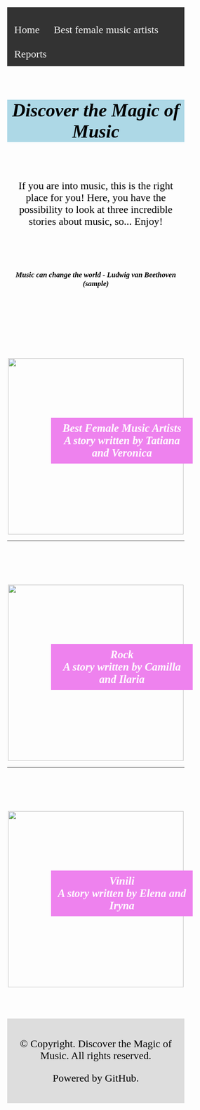 
<html>

<head>

<title>Project</title>

<meta charset="utf-8">

<meta name="viewport" content="width=device-width, initial-scale=1">

<style>

* {

  box-sizing: border-box;

}

 

body {

  margin: 0;

}


.header {

float: centre ;

text-align: center;

}

 

.h1 {

text-align: centre ; }

 

.topnav {

  overflow: hidden;

  background-color: #333;

}

 

.topnav a {

  float: left;

  display: block;

  color: #f2f2f2;

  text-align: center;

  padding: 14px 16px;

  text-decoration: none;

}

.footer {

  padding: 20px;

  text-align: center;

  background: #ddd;

  margin-top: 20px;

}

 
</style>






<div class="topnav">

  <a href="https://veronicacopparoni.github.io/Homepage">Home</a>

  <a href="https://veronicacopparoni.github.io/Best-female-music-artists">Best female music artists</a>

  <a href="https://veronicacopparoni.github.io/Reports/">Reports</a>

</div>



<style>
h1 {
  color: black; 
  font-family: Times new Roman;
  font-size: 300%;
  font-style: italic;
  text-align: center;
  background-color:lightblue;
}



p {
  color: black;
  font-family: Times News Romans;
  font-size: 170%;
  text-align: center
 

}

cite {
  color: black; 
  font-style: Italic; 
  text-align: center;
  font-weight: bold; 
  font-size:70%


</style>

</head>
<body>

<br>

<h1>Discover the Magic of Music</h1>
<br>
<br>

<p>If you are into music, this is the right place for you! Here, you have the possibility to look at three incredible stories about music, so... Enjoy!</p>

<br>
<br>
<br>

<p><cite> Music can change the world -  Ludwig van Beethoven (sample) </cite>

<br>




<html>
<head>

<style>
.text-overlay {
    position: relative;   
    width: 100%;  
}
h4 {
    position: absolute;
    color: white;
    font: bold 25px Georgia;
    padding:10px;       
    top: 100px;
    left: 100px;
    right: 100px;
    width: 80%;
    font-style: italic;
    background-color:violet;
   
}

</style>

<stile>


</stile>


<br>
<br>
<br>
<br>
<br>


<div align="center">
<div class="text-overlay">
<img src="https://i.pinimg.com/564x/25/94/e9/2594e9af44781fba24c7295a232137f0.jpg" weight="400" height="400"/>



<h4>Best Female Music Artists<br/> A story written by Tatiana and Veronica</h4>
</div>
</div>



---------------------------------------


<style>
.text-overlay {
    position: relative;   
    width: 100%;  
}
h4 {
    position: absolute;
    color: white;
    font: bold 25px Georgia;
    padding:10px;       
    top: 100px;
    left: 100px;
    right: 100px;
    width: 80%;
    font-style: italic;
    background-color:violet
}

</style>

<stile>


</stile>


<br>
<br>
<br>
<br>
<br>


<div align="center">
<div class="text-overlay">
<img src="https://i.pinimg.com/originals/f3/a5/3d/f3a53db91f62c0e3c0d1f37f050db342.png" weight="400" height="400"/>



<h4>Rock<br/> A story written by Camilla and Ilaria </h4>
</div>
</div>

--------------------------------



<style>
.text-overlay {
    position: relative;   
    width: 100%;  
}
h4 {
    position: absolute;
    color: white;
    font: bold 25px Georgia;
    padding:10px;       
    top: 100px;
    left: 100px;
    right: 100px;
    width: 80%;
    font-style: italic;
    background-color:violet
}

</style>

<stile>


</stile>


<br>
<br>
<br>
<br>
<br>


<div align="center">
<div class="text-overlay">
<img src="https://i.pinimg.com/564x/94/86/66/948666563cc2cd381940f08f63e2c47e.jpg" weight="400" height="400"/>



<h4>Vinili<br/> A story written by Elena and Iryna </h4>
</div>
</div>


<br>
<br>
<br>



<div class="footer">

  <p>© Copyright. Discover the Magic of Music. All rights reserved.</p>
  <p>Powered by GitHub.</p>

</div>
 



